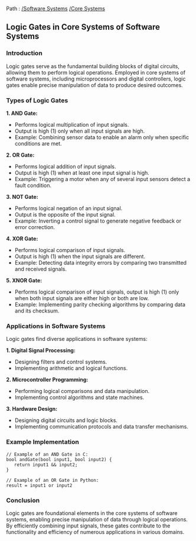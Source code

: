 Path : [/Software Systems](../../index.md) [/Core Systems](../index.md)
## Logic Gates in Core Systems of Software Systems

### Introduction

Logic gates serve as the fundamental building blocks of digital circuits, allowing them to perform logical operations. Employed in core systems of software systems, including microprocessors and digital controllers, logic gates enable precise manipulation of data to produce desired outcomes.

### Types of Logic Gates

**1. AND Gate:**

- Performs logical multiplication of input signals.
- Output is high (1) only when all input signals are high.
- Example: Combining sensor data to enable an alarm only when specific conditions are met.


**2. OR Gate:**

- Performs logical addition of input signals.
- Output is high (1) when at least one input signal is high.
- Example: Triggering a motor when any of several input sensors detect a fault condition.


**3. NOT Gate:**

- Performs logical negation of an input signal.
- Output is the opposite of the input signal.
- Example: Inverting a control signal to generate negative feedback or error correction.


**4. XOR Gate:**

- Performs logical comparison of input signals.
- Output is high (1) when the input signals are different.
- Example: Detecting data integrity errors by comparing two transmitted and received signals.


**5. XNOR Gate:**

- Performs logical comparison of input signals, output is high (1) only when both input signals are either high or both are low.
- Example: Implementing parity checking algorithms by comparing data and its checksum.


### Applications in Software Systems

Logic gates find diverse applications in software systems:

**1. Digital Signal Processing:**
- Designing filters and control systems.
- Implementing arithmetic and logical functions.


**2. Microcontroller Programming:**
- Performing logical comparisons and data manipulation.
- Implementing control algorithms and state machines.


**3. Hardware Design:**
- Designing digital circuits and logic blocks.
- Implementing communication protocols and data transfer mechanisms.


### Example Implementation

```
// Example of an AND Gate in C:
bool andGate(bool input1, bool input2) {
   return input1 && input2;
}

// Example of an OR Gate in Python:
result = input1 or input2
```

### Conclusion

Logic gates are foundational elements in the core systems of software systems, enabling precise manipulation of data through logical operations. By efficiently combining input signals, these gates contribute to the functionality and efficiency of numerous applications in various domains.
